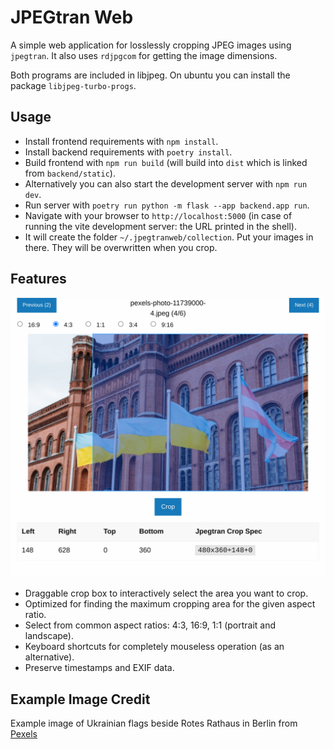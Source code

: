 # JPEGtran Web

A simple web application for losslessly cropping JPEG images using `jpegtran`.
It also uses `rdjpgcom` for getting the image dimensions.

Both programs are included in libjpeg.
On ubuntu you can install the package `libjpeg-turbo-progs`.

## Usage

* Install frontend requirements with `npm install`.
* Install backend requirements with `poetry install`.
* Build frontend with `npm run build` (will build into `dist` which is linked from `backend/static`).
 * Alternatively you can also start the development server with `npm run dev`.
* Run server with `poetry run python -m flask --app backend.app run`.
* Navigate with your browser to `http://localhost:5000` (in case of running the vite development server: the URL printed in the shell).
* It will create the folder `~/.jpegtranweb/collection`. Put your images in there. They will be overwritten when you crop.

## Features

![Cropping UI](docs/screenshot-jpegtranweb.png)

* Draggable crop box to interactively select the area you want to crop.
* Optimized for finding the maximum cropping area for the given aspect ratio.
* Select from common aspect ratios: 4:3, 16:9, 1:1 (portrait and landscape).
* Keyboard shortcuts for completely mouseless operation (as an alternative).
* Preserve timestamps and EXIF data.

## Example Image Credit
Example image of Ukrainian flags beside Rotes Rathaus in Berlin from [Pexels](https://www.pexels.com/photo/ukrainian-flags-beside-rotes-rathaus-in-berlin-11739000/)
